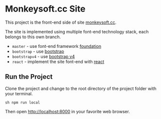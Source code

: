 # Monkeysoft.cc Site

This project is the front-end side of site [monkeysoft.cc](https://monkeysoft.cc).

The site is implemented using multiple font-end technology stack, each belongs to this own branch.

- `master` - use font-end framework [foundation](http://foundation.zurb.com/)
- `bootstrap` - use [bootstrap](http://getbootstrap.com/)
- `bootstrapv4` - use [bootstrap v4](http://v4-alpha.getbootstrap.com/)
- `react` - implement the site font-end with [react](https://facebook.github.io/)


## Run the Project

Clone the project and change to the root directory of the project folder with your terminal.

`sh
npm run local
`

Then open [http://localhost:8000](http://localhost:8000) in your favorite web browser.
